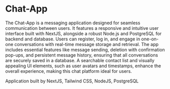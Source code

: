 # Chat-App
The Chat-App is a messaging application designed for seamless communication between users. It features a responsive and intuitive user interface built with NextJS, alongside a robust Node.js and PostgreSQL for backend and database. Users can register, log in, and engage in one-on-one conversations with real-time message storage and retrieval. The app includes essential features like message sending, deletion with confirmation pop-ups, and persistent message history, ensuring that all conversations are securely saved in a database. A searchable contact list and visually appealing UI elements, such as user avatars and timestamps, enhance the overall experience, making this chat platform ideal for users.

Application built by NextJS, Tailwind CSS, NodeJS, PostgreSQL
